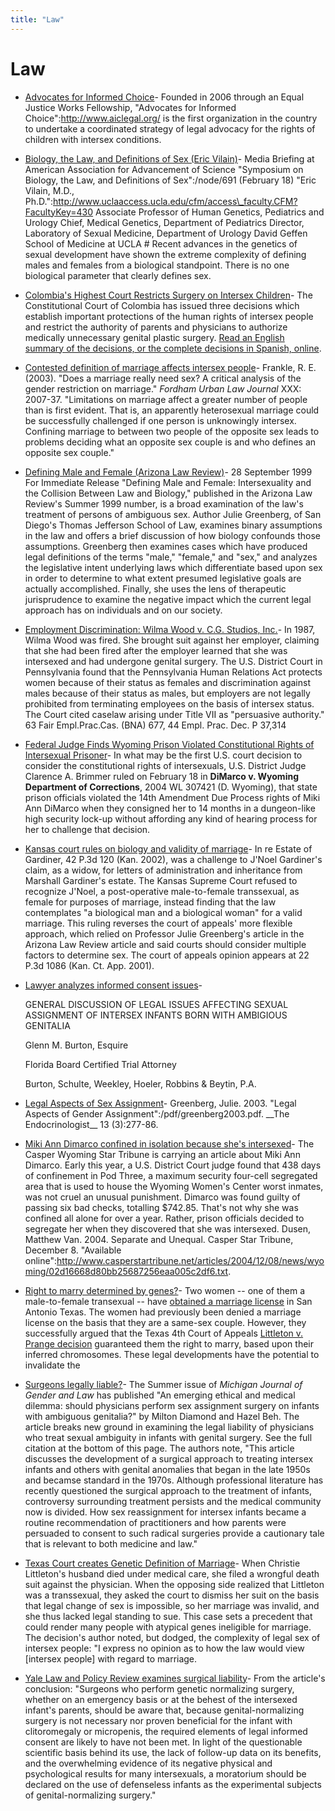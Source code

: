 ```yaml
---
title: "Law"
---
```


# Law


*   [Advocates for Informed Choice][1]\- Founded in 2006 through an Equal Justice Works Fellowship, "Advocates for Informed Choice":http://www.aiclegal.org/ is the first organization in the country to undertake a coordinated strategy of legal advocacy for the rights of children with intersex conditions.
*   [Biology, the Law, and Definitions of Sex (Eric Vilain)][2]\- Media Briefing at American Association for Advancement of Science "Symposium on Biology, the Law, and Definitions of Sex":/node/691 (February 18) "Eric Vilain, M.D., Ph.D.":http://www.uclaaccess.ucla.edu/cfm/access\_faculty.CFM?FacultyKey=430 Associate Professor of Human Genetics, Pediatrics and Urology Chief, Medical Genetics, Department of Pediatrics Director, Laboratory of Sexual Medicine, Department of Urology David Geffen School of Medicine at UCLA # Recent advances in the genetics of sexual development have shown the extreme complexity of defining males and females from a biological standpoint. There is no one biological parameter that clearly defines sex.
*   [Colombia's Highest Court Restricts Surgery on Intersex Children][3]\- The Constitutional Court of Colombia has issued three decisions which establish important protections of the human rights of intersex people and restrict the authority of parents and physicians to authorize medically unnecessary genital plastic surgery. [Read an English summary of the decisions, or the complete decisions in Spanish, online][4].
*   [Contested definition of marriage affects intersex people][5]\- Frankle, R. E. (2003). "Does a marriage really need sex? A critical analysis of the gender restriction on marriage." _Fordham Urban Law Journal_ XXX: 2007-37. "Limitations on marriage affect a greater number of people than is first evident. That is, an apparently heterosexual marriage could be successfully challenged if one person is unknowingly intersex. Confining marriage to between two people of the opposite sex leads to problems deciding what an opposite sex couple is and who defines an opposite sex couple."
*   [Defining Male and Female (Arizona Law Review)][6]\- 28 September 1999 For Immediate Release "Defining Male and Female: Intersexuality and the Collision Between Law and Biology," published in the Arizona Law Review's Summer 1999 number, is a broad examination of the law's treatment of persons of ambiguous sex. Author Julie Greenberg, of San Diego's Thomas Jefferson School of Law, examines binary assumptions in the law and offers a brief discussion of how biology confounds those assumptions. Greenberg then examines cases which have produced legal definitions of the terms "male," "female," and "sex," and analyzes the legislative intent underlying laws which differentiate based upon sex in order to determine to what extent presumed legislative goals are actually accomplished. Finally, she uses the lens of therapeutic jurisprudence to examine the negative impact which the current legal approach has on individuals and on our society.
*   [Employment Discrimination: Wilma Wood v. C.G. Studios, Inc.][7]\- In 1987, Wilma Wood was fired. She brought suit against her employer, claiming that she had been fired after the employer learned that she was intersexed and had undergone genital surgery. The U.S. District Court in Pennsylvania found that the Pennsylvania Human Relations Act protects women because of their status as females and discrimination against males because of their status as males, but employers are not legally prohibited from terminating employees on the basis of intersex status. The Court cited caselaw arising under Title VII as "persuasive authority." 63 Fair Empl.Prac.Cas. (BNA) 677, 44 Empl. Prac. Dec. P 37,314
*   [Federal Judge Finds Wyoming Prison Violated Constitutional Rights of Intersexual Prisoner][8]\- In what may be the first U.S. court decision to consider the constitutional rights of intersexuals, U.S. District Judge Clarence A. Brimmer ruled on February 18 in **DiMarco v. Wyoming Department of Corrections**, 2004 WL 307421 (D. Wyoming), that state prison officials violated the 14th Amendment Due Process rights of Miki Ann DiMarco when they consigned her to 14 months in a dungeon-like high security lock-up without affording any kind of hearing process for her to challenge that decision.
*   [Kansas court rules on biology and validity of marriage][9]\- In re Estate of Gardiner, 42 P.3d 120 (Kan. 2002), was a challenge to J'Noel Gardiner's claim, as a widow, for letters of administration and inheritance from Marshall Gardiner's estate. The Kansas Supreme Court refused to recognize J'Noel, a post-operative male-to-female transsexual, as female for purposes of marriage, instead finding that the law contemplates "a biological man and a biological woman" for a valid marriage. This ruling reverses the court of appeals' more flexible approach, which relied on Professor Julie Greenberg's article in the Arizona Law Review article and said courts should consider multiple factors to determine sex. The court of appeals opinion appears at 22 P.3d 1086 (Kan. Ct. App. 2001).
*   [Lawyer analyzes informed consent issues][10]\-
    
    GENERAL DISCUSSION OF LEGAL ISSUES AFFECTING SEXUAL ASSIGNMENT OF INTERSEX INFANTS BORN WITH AMBIGIOUS GENITALIA
    
    Glenn M. Burton, Esquire
    
    Florida Board Certified Trial Attorney
    
    Burton, Schulte, Weekley, Hoeler, Robbins & Beytin, P.A.
    
*   [Legal Aspects of Sex Assignment][11]\- Greenberg, Julie. 2003. "Legal Aspects of Gender Assignment":/pdf/greenberg2003.pdf. \_\_The Endocrinologist\_\_ 13 (3):277-86.
*   [Miki Ann Dimarco confined in isolation because she's intersexed][12]\- The Casper Wyoming Star Tribune is carrying an article about Miki Ann Dimarco. Early this year, a U.S. District Court judge found that 438 days of confinement in Pod Three, a maximum security four-cell segregated area that is used to house the Wyoming Women's Center worst inmates, was not cruel an unusual punishment. Dimarco was found guilty of passing six bad checks, totalling $742.85. That's not why she was confined all alone for over a year. Rather, prison officials decided to segregate her when they discovered that she was intersexed. Dusen, Matthew Van. 2004. Separate and Unequal. Casper Star Tribune, December 8. "Available online":http://www.casperstartribune.net/articles/2004/12/08/news/wyoming/02d16668d80bb25687256eaa005c2df6.txt.
*   [Right to marry determined by genes?][13]\- Two women -- one of them a male-to-female transexual -- have [obtained a marriage license][14] in San Antonio Texas. The women had previously been denied a marriage license on the basis that they are a same-sex couple. However, they successfully argued that the Texas 4th Court of Appeals [Littleton v. Prange decision][15] guaranteed them the right to marry, based upon their inferred chromosomes. These legal developments have the potential to invalidate the
*   [Surgeons legally liable?][16]\- The Summer issue of _Michigan Journal of Gender and Law_ has published "An emerging ethical and medical dilemma: should physicians perform sex assignment surgery on infants with ambiguous genitalia?" by Milton Diamond and Hazel Beh. The article breaks new ground in examining the legal liability of physicians who treat sexual ambiguity in infants with genital surgery. See the full citation at the bottom of this page. The authors note, "This article discusses the development of a surgical approach to treating intersex infants and others with genital anomalies that began in the late 1950s and becamse standard in the 1970s. Although professional literature has recently questioned the surgical approach to the treatment of infants, controversy surrounding treatment persists and the medical community now is divided. How sex reassignment for intersex infants became a routine recommendation of practitioners and how parents were persuaded to consent to such radical surgeries provide a cautionary tale that is relevant to both medicine and law."
*   [Texas Court creates Genetic Definition of Marriage][17]\- When Christie Littleton's husband died under medical care, she filed a wrongful death suit against the physician. When the opposing side realized that Littleton was a transsexual, they asked the court to dismiss her suit on the basis that legal change of sex is impossible, so her marriage was invalid, and she thus lacked legal standing to sue. This case sets a precedent that could render many people with atypical genes ineligible for marriage. The decision's author noted, but dodged, the complexity of legal sex of intersex people: "I express no opinion as to how the law would view \[intersex people\] with regard to marriage.
*   [Yale Law and Policy Review examines surgical liability][18]\- From the article's conclusion: "Surgeons who perform genetic normalizing surgery, whether on an emergency basis or at the behest of the intersexed infant's parents, should be aware that, because genital-normalizing surgery is not necessary nor proven beneficial for the infant with clitoromegaly or micropenis, the required elements of legal informed consent are likely to have not been met. In light of the questionable scientific basis behind its use, the lack of follow-up data on its benefits, and the overwhelming evidence of its negative physical and psychological results for many intersexuals, a moratorium should be declared on the use of defenseless infants as the experimental subjects of genital-normalizing surgery."

[1]: /node/1112
[2]: /library/law/vilain_aaas_2005
[3]: /colombia
[4]: /colombia
[5]: /node/604
[6]: /node/59
[7]: /node/521
[8]: /dimarco
[9]: /node/517
[10]: /node/196
[11]: /node/824
[12]: /node/673
[13]: /node/519
[14]: http://seattlepi.nwsource.com/national/marr07.shtml
[15]: http://www.4thcoa.courts.state.tx.us/opinions/case.asp?FilingID=8739
[16]: /node/520
[17]: /node/104
[18]: /node/518
